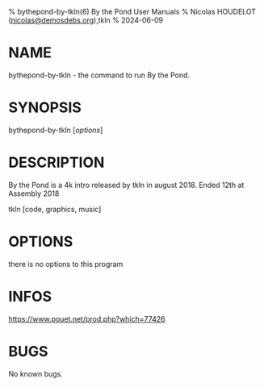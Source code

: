 % bythepond-by-tkln(6) By the Pond User Manuals
% Nicolas HOUDELOT (nicolas@demosdebs.org),tkln
% 2024-06-09

# NAME
bythepond-by-tkln - the command to run By the Pond.

# SYNOPSIS
bythepond-by-tkln [*options*]

# DESCRIPTION
By the Pond is a 4k intro released by tkln in august 2018.
Ended 12th at Assembly 2018

tkln [code, graphics, music]

# OPTIONS
there is no options to this program

# INFOS
https://www.pouet.net/prod.php?which=77426

# BUGS
No known bugs.
